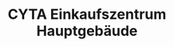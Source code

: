 ---
title: "CYTA Einkaufszentrum Hauptgebäude"
url: /voels/cyta-einkaufszentrum-hauptgebaeude/
shop: Einkaufszentrum
---